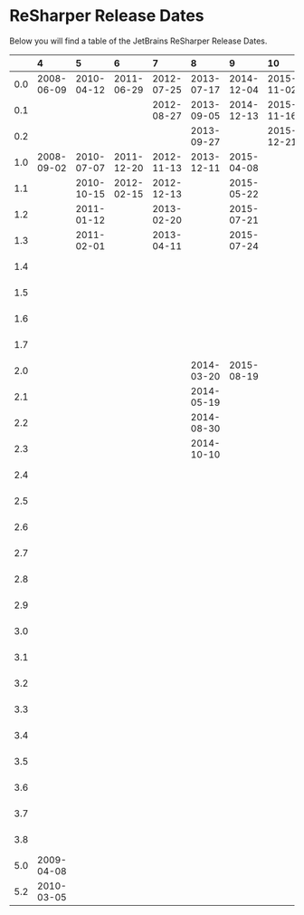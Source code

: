 # ReSharper Release Dates
Below you will find a table of the JetBrains ReSharper Release Dates.

|     | 4          | 5          | 6          | 7          | 8          | 9          | 10         | 2016       | 2017       | 2018       | 2019       | 2020       | 2021       | 2022       | 2023       | 2024       | 2025       |
|----:|:-----------|:-----------|:-----------|:-----------|:-----------|:-----------|:-----------|:-----------|:-----------|:-----------|:-----------|:-----------|:-----------|:-----------|:-----------|:-----------|:-----------|
| 0.0 | 2008-06-09 | 2010-04-12 | 2011-06-29 | 2012-07-25 | 2013-07-17 | 2014-12-04 | 2015-11-02 |            |            |            |            |            |            |            |            |            |            |
| 0.1 |            |            |            | 2012-08-27 | 2013-09-05 | 2014-12-13 | 2015-11-16 |            |            |            |            |            |            |            |            |            |            |
| 0.2 |            |            |            |            | 2013-09-27 |            | 2015-12-21 |            |            |            |            |            |            |            |            |            |            |
| 1.0 | 2008-09-02 | 2010-07-07 | 2011-12-20 | 2012-11-13 | 2013-12-11 | 2015-04-08 |            | 2016-04-14 | 2017-04-03 | 2018-04-16 | 2019-04-30 | 2020-04-16 | 2021-04-08 | 2022-04-19 | 2023-04-05 | 2024-04-09 | 2025-04-16 |
| 1.1 |            | 2010-10-15 | 2012-02-15 | 2012-12-13 |            | 2015-05-22 |            | 2016-05-05 | 2017-04-07 | 2018-05-25 | 2019-05-02 | 2020-04-29 | 2021-04-10 | 2022-04-29 | 2023-04-26 | 2024-04-17 | 2025-04-28 |
| 1.2 |            | 2011-01-12 |            | 2013-02-20 |            | 2015-07-21 |            | 2016-05-23 | 2017-04-28 | 2018-05-31 | 2019-06-06 | 2020-05-07 | 2021-04-23 | 2022-06-03 | 2023-05-17 | 2024-05-07 | 2025-05-08 |
| 1.3 |            | 2011-02-01 |            | 2013-04-11 |            | 2015-07-24 |            |            | 2017-06-14 | 2018-07-05 | 2019-07-10 | 2020-05-19 | 2021-05-26 |            | 2023-06-22 | 2024-06-10 | 2025-06-12 |
| 1.4 |            |            |            |            |            |            |            |            |            | 2018-08-02 |            | 2020-07-09 |            |            | 2023-07-18 | 2024-06-24 | 2025-06-30 |
| 1.5 |            |            |            |            |            |            |            |            |            |            |            |            | 2021-07-22 |            |            | 2024-08-06 | 2025-08-04 |
| 1.6 |            |            |            |            |            |            |            |            |            |            |            |            |            |            | 2024-03-15 | 2024-08-13 | 2025-08-19 |
| 1.7 |            |            |            |            |            |            |            |            |            |            |            |            |            |            | 2024-06-10 | 2025-02-19 | 2025-09-03 |
| 2.0 |            |            |            |            | 2014-03-20 | 2015-08-19 |            | 2016-08-18 | 2017-08-24 | 2018-08-21 | 2019-08-08 | 2020-08-12 | 2021-08-03 | 2022-08-02 | 2023-08-02 | 2024-08-15 | 2025-08-14 |
| 2.1 |            |            |            |            | 2014-05-19 |            |            | 2016-09-12 | 2017-09-21 | 2018-08-30 | 2019-08-20 | 2020-08-21 | 2021-08-27 | 2022-08-10 | 2023-08-24 | 2024-08-20 | 2025-09-04 |
| 2.2 |            |            |            |            | 2014-08-30 |            |            | 2016-09-13 | 2017-10-06 | 2018-09-11 | 2019-08-29 | 2020-09-10 | 2021-10-13 | 2022-08-22 | 2023-09-26 | 2024-08-26 | 2025-09-18 |
| 2.3 |            |            |            |            | 2014-10-10 |            |            | 2017-01-23 |            | 2018-09-13 | 2019-10-18 | 2020-09-18 | 2021-12-27 | 2022-09-13 | 2023-11-03 | 2024-08-30 |            |
| 2.4 |            |            |            |            |            |            |            |            |            |            | 2020-01-14 | 2020-10-01 |            | 2022-11-08 | 2024-03-11 | 2024-09-09 |            |
| 2.5 |            |            |            |            |            |            |            |            |            |            |            | 2020-12-18 |            |            | 2024-06-10 | 2024-09-20 |            |
| 2.6 |            |            |            |            |            |            |            |            |            |            |            |            |            |            |            | 2024-10-09 |            |
| 2.7 |            |            |            |            |            |            |            |            |            |            |            |            |            |            |            | 2024-10-24 |            |
| 2.8 |            |            |            |            |            |            |            |            |            |            |            |            |            |            |            | 2025-01-29 |            |
| 2.9 |            |            |            |            |            |            |            |            |            |            |            |            |            |            |            | 2025-05-28 |            |
| 3.0 |            |            |            |            |            |            |            | 2016-12-15 | 2017-12-19 | 2018-12-18 | 2019-12-11 | 2020-12-14 | 2021-12-08 | 2022-12-07 | 2023-12-06 | 2024-11-13 |            |
| 3.1 |            |            |            |            |            |            |            | 2016-12-23 | 2017-12-22 | 2018-12-27 | 2019-12-20 | 2020-12-24 | 2021-12-10 | 2022-12-21 | 2023-12-12 |            |            |
| 3.2 |            |            |            |            |            |            |            | 2017-01-26 | 2018-02-01 | 2019-01-30 | 2020-02-12 | 2020-12-30 | 2021-12-24 | 2023-01-27 | 2023-12-20 | 2024-12-11 |            |
| 3.3 |            |            |            |            |            |            |            |            | 2018-03-02 | 2019-02-11 | 2020-02-20 | 2021-02-22 | 2022-01-31 | 2023-03-22 | 2024-01-22 | 2024-12-24 |            |
| 3.4 |            |            |            |            |            |            |            |            |            | 2019-03-05 | 2020-02-28 | 2021-03-17 | 2022-03-30 |            | 2024-03-12 | 2025-01-23 |            |
| 3.5 |            |            |            |            |            |            |            |            | 2018-03-23 | 2019-05-17 |            |            |            |            | 2024-04-22 | 2025-02-07 |            |
| 3.6 |            |            |            |            |            |            |            |            |            |            |            |            |            |            | 2024-06-10 | 2025-02-28 |            |
| 3.7 |            |            |            |            |            |            |            |            |            |            |            |            |            |            |            | 2025-04-03 |            |
| 3.8 |            |            |            |            |            |            |            |            |            |            |            |            |            |            |            | 2025-05-20 |            |
| 5.0 | 2009-04-08 |            |            |            |            |            |            |            |            |            |            |            |            |            |            |            |            |
| 5.2 | 2010-03-05 |            |            |            |            |            |            |            |            |            |            |            |            |            |            |            |            |